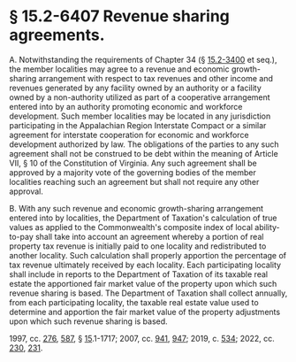 # § 15.2-6407 Revenue sharing agreements.

<p>A. Notwithstanding the requirements of Chapter 34 (§ <a href='/vacode/15.2-3400/'>15.2-3400</a> et seq.), the member localities may agree to a revenue and economic growth-sharing arrangement with respect to tax revenues and other income and revenues generated by any facility owned by an authority or a facility owned by a non-authority utilized as part of a cooperative arrangement entered into by an authority promoting economic and workforce development. Such member localities may be located in any jurisdiction participating in the Appalachian Region Interstate Compact or a similar agreement for interstate cooperation for economic and workforce development authorized by law. The obligations of the parties to any such agreement shall not be construed to be debt within the meaning of Article VII, § 10 of the Constitution of Virginia. Any such agreement shall be approved by a majority vote of the governing bodies of the member localities reaching such an agreement but shall not require any other approval.</p><p>B. With any such revenue and economic growth-sharing arrangement entered into by localities, the Department of Taxation's calculation of true values as applied to the Commonwealth's composite index of local ability-to-pay shall take into account an agreement whereby a portion of real property tax revenue is initially paid to one locality and redistributed to another locality. Such calculation shall properly apportion the percentage of tax revenue ultimately received by each locality. Each participating locality shall include in reports to the Department of Taxation of its taxable real estate the apportioned fair market value of the property upon which such revenue sharing is based. The Department of Taxation shall collect annually, from each participating locality, the taxable real estate value used to determine and apportion the fair market value of the property adjustments upon which such revenue sharing is based.</p><p>1997, cc. <a href='http://lis.virginia.gov/cgi-bin/legp604.exe?971+ful+CHAP0276'>276</a>, <a href='http://lis.virginia.gov/cgi-bin/legp604.exe?971+ful+CHAP0587'>587</a>, § <a href='http://lis.virginia.gov/cgi-bin/legp604.exe?971+ful+CHAP0015'>15</a>.1-1717; 2007, cc. <a href='http://lis.virginia.gov/cgi-bin/legp604.exe?071+ful+CHAP0941'>941</a>, <a href='http://lis.virginia.gov/cgi-bin/legp604.exe?071+ful+CHAP0947'>947</a>; 2019, c. <a href='http://lis.virginia.gov/cgi-bin/legp604.exe?191+ful+CHAP0534'>534</a>; 2022, cc. <a href='http://lis.virginia.gov/cgi-bin/legp604.exe?221+ful+CHAP0230'>230</a>, <a href='http://lis.virginia.gov/cgi-bin/legp604.exe?221+ful+CHAP0231'>231</a>.</p>
